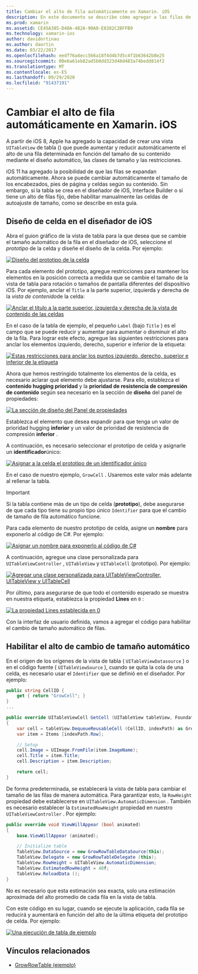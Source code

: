 ```yaml
---
title: Cambiar el alto de fila automáticamente en Xamarin. iOS
description: En este documento se describe cómo agregar a las filas de la vista de tabla de aplicaciones de Xamarin. iOS cuyo alto varía en función del contenido. Describe el diseño de las celdas en el diseñador de iOS y la habilitación del cambio de tamaño automático.
ms.prod: xamarin
ms.assetid: CE45A385-D40A-482A-90A0-E8382C2BFFB9
ms.technology: xamarin-ios
author: davidortinau
ms.author: daortin
ms.date: 03/22/2017
ms.openlocfilehash: eedf76a4ecc566a18f4d4b7d5c4f1b63642b8e25
ms.sourcegitcommit: 00e6a61eb82ad5b0dd323d48d483a74bedd814f2
ms.translationtype: MT
ms.contentlocale: es-ES
ms.lasthandoff: 09/29/2020
ms.locfileid: "91437191"
---
```

# <a name="auto-sizing-row-height-in-xamarinios"></a>Cambiar el alto de fila automáticamente en Xamarin. iOS

A partir de iOS 8, Apple ha agregado la capacidad de crear una vista `UITableView` de tabla () que puede aumentar y reducir automáticamente el alto de una fila determinada en función del tamaño de su contenido mediante el diseño automático, las clases de tamaño y las restricciones.

iOS 11 ha agregado la posibilidad de que las filas se expandan automáticamente. Ahora se puede cambiar automáticamente el tamaño de los encabezados, pies de página y celdas según su contenido. Sin embargo, si la tabla se crea en el diseñador de iOS, Interface Builder o si tiene un alto de filas fijo, debe habilitar manualmente las celdas de autoajuste de tamaño, como se describe en esta guía.

## <a name="cell-layout-in-the-ios-designer"></a>Diseño de celda en el diseñador de iOS

Abra el guion gráfico de la vista de tabla para la que desea que se cambie el tamaño automático de la fila en el diseñador de iOS, seleccione el *prototipo* de la celda y diseñe el diseño de la celda. Por ejemplo:

[![Diseño del prototipo de la celda](autosizing-row-height-images/table01.png)](autosizing-row-height-images/table01.png#lightbox)

Para cada elemento del prototipo, agregue restricciones para mantener los elementos en la posición correcta a medida que se cambie el tamaño de la vista de tabla para rotación o tamaños de pantalla diferentes del dispositivo iOS. Por ejemplo, anclar el `Title` a la parte superior, izquierda y derecha de la *vista de contenido*de la celda:

[![Anclar el título a la parte superior, izquierda y derecha de la vista de contenido de las celdas](autosizing-row-height-images/table02.png)](autosizing-row-height-images/table02.png#lightbox)

En el caso de la tabla de ejemplo, el pequeño `Label` (bajo `Title` ) es el campo que se puede reducir y aumentar para aumentar o disminuir el alto de la fila. Para lograr este efecto, agregue las siguientes restricciones para anclar los elementos izquierdo, derecho, superior e inferior de la etiqueta:

[![Estas restricciones para anclar los puntos izquierdo, derecho, superior e inferior de la etiqueta](autosizing-row-height-images/table03.png)](autosizing-row-height-images/table03.png#lightbox)

Ahora que hemos restringido totalmente los elementos de la celda, es necesario aclarar qué elemento debe ajustarse. Para ello, establezca el **contenido hugging prioridad** y la **prioridad de resistencia de compresión de contenido** según sea necesario en la sección de **diseño** del panel de propiedades:

[![La sección de diseño del Panel de propiedades](autosizing-row-height-images/table03a.png)](autosizing-row-height-images/table03a.png#lightbox)

Establezca el elemento que desea expandir para que tenga un valor de prioridad hugging **inferior** y un valor de prioridad de resistencia de compresión **inferior** .

A continuación, es necesario seleccionar el prototipo de celda y asignarle un **identificador**único:

[![Asignar a la celda el prototipo de un identificador único](autosizing-row-height-images/table04.png)](autosizing-row-height-images/table04.png#lightbox)

En el caso de nuestro ejemplo, `GrowCell` . Usaremos este valor más adelante al rellenar la tabla.

> [!IMPORTANT]
> Si la tabla contiene más de un tipo de celda (**prototipo**), debe asegurarse de que cada tipo tiene su propio tipo único `Identifier` para que el cambio de tamaño de fila automático funcione.

Para cada elemento de nuestro prototipo de celda, asigne un **nombre** para exponerlo al código de C#. Por ejemplo:

[![Asignar un nombre para exponerlo al código de C#](autosizing-row-height-images/table05.png)](autosizing-row-height-images/table05.png#lightbox)

A continuación, agregue una clase personalizada para `UITableViewController` , `UITableView` y `UITableCell` (prototipo). Por ejemplo:

[![Agregar una clase personalizada para UITableViewController, UITableView y UITableCell](autosizing-row-height-images/table06.png)](autosizing-row-height-images/table06.png#lightbox)

Por último, para asegurarse de que todo el contenido esperado se muestra en nuestra etiqueta, establezca la propiedad **Lines** en `0` :

[![La propiedad Lines establecida en 0](autosizing-row-height-images/table06.png)](autosizing-row-height-images/table06a.png#lightbox)

Con la interfaz de usuario definida, vamos a agregar el código para habilitar el cambio de tamaño automático de filas.

## <a name="enabling-auto-resizing-height"></a>Habilitar el alto de cambio de tamaño automático

En el origen de los orígenes de la vista de tabla ( `UITableViewDatasource` ) o en el código fuente ( `UITableViewSource` ), cuando se quita la cola de una celda, es necesario usar el `Identifier` que se definió en el diseñador. Por ejemplo:

```csharp
public string CellID {
    get { return "GrowCell"; }
}
...

public override UITableViewCell GetCell (UITableView tableView, Foundation.NSIndexPath indexPath)
{
    var cell = tableView.DequeueReusableCell (CellID, indexPath) as GrowRowTableCell;
    var item = Items [indexPath.Row];

    // Setup
    cell.Image = UIImage.FromFile(item.ImageName);
    cell.Title = item.Title;
    cell.Description = item.Description;

    return cell;
}
```

De forma predeterminada, se establecerá la vista de tabla para cambiar el tamaño de las filas de manera automática. Para garantizar esto, la `RowHeight` propiedad debe establecerse en `UITableView.AutomaticDimension` . También es necesario establecer la `EstimatedRowHeight` propiedad en nuestro `UITableViewController` . Por ejemplo:

```csharp
public override void ViewWillAppear (bool animated)
{
    base.ViewWillAppear (animated);

    // Initialize table
    TableView.DataSource = new GrowRowTableDataSource(this);
    TableView.Delegate = new GrowRowTableDelegate (this);
    TableView.RowHeight = UITableView.AutomaticDimension;
    TableView.EstimatedRowHeight = 40f;
    TableView.ReloadData ();
}
```

No es necesario que esta estimación sea exacta, solo una estimación aproximada del alto promedio de cada fila en la vista de tabla.

Con este código en su lugar, cuando se ejecute la aplicación, cada fila se reducirá y aumentará en función del alto de la última etiqueta del prototipo de celda. Por ejemplo:

[![Una ejecución de tabla de ejemplo](autosizing-row-height-images/table07.png)](autosizing-row-height-images/table07.png#lightbox)

## <a name="related-links"></a>Vínculos relacionados

- [GrowRowTable (ejemplo)](/samples/xamarin/ios-samples/growrowtable)